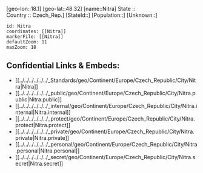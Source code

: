 ﻿---
location: [48.32,18.1] 
mapzoom: [7,12] 
mapmarker: city 
type: City
tags:
- geo/City


SpocWebEntityId: 32929
isDeleted: false
confidential: public

---
[geo-lon::18.1] 
[geo-lat::48.32] 
[name::Nitra] 
State ::  
Country :: Czech_Rep.] 
[StateId::] 
[Population::] 
[Unknown::] 


```leaflet
id: Nitra
coordinates: [[Nitra]] 
markerFile: [[Nitra]] 
defaultZoom: 11 
maxZoom: 18
```


## Confidential Links & Embeds: 
- [[../../../../../../_Standards/geo/Continent/Europe/Czech_Republic/City/Nitra|Nitra]] 
- [[../../../../../../_public/geo/Continent/Europe/Czech_Republic/City/Nitra.public|Nitra.public]] 
- [[../../../../../../_internal/geo/Continent/Europe/Czech_Republic/City/Nitra.internal|Nitra.internal]] 
- [[../../../../../../_protect/geo/Continent/Europe/Czech_Republic/City/Nitra.protect|Nitra.protect]] 
- [[../../../../../../_private/geo/Continent/Europe/Czech_Republic/City/Nitra.private|Nitra.private]] 
- [[../../../../../../_personal/geo/Continent/Europe/Czech_Republic/City/Nitra.personal|Nitra.personal]] 
- [[../../../../../../_secret/geo/Continent/Europe/Czech_Republic/City/Nitra.secret|Nitra.secret]] 
